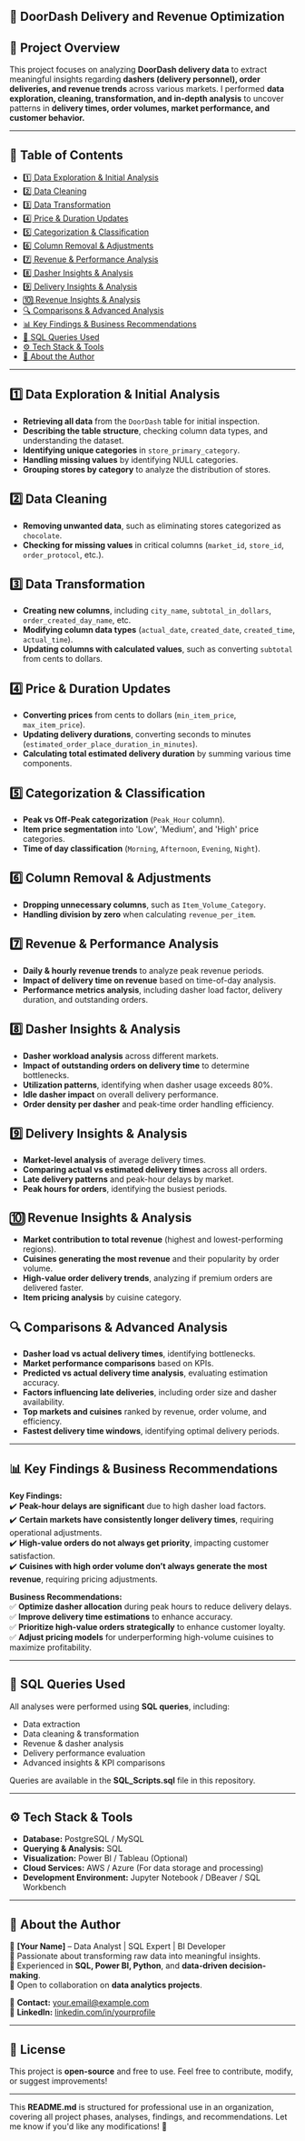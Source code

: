 ## 📌 **DoorDash Delivery and Revenue Optimization**  

## 📌 **Project Overview**  
This project focuses on analyzing **DoorDash delivery data** to extract meaningful insights regarding **dashers (delivery personnel), order deliveries, and revenue trends** across various markets. I performed **data exploration, cleaning, transformation, and in-depth analysis** to uncover patterns in **delivery times, order volumes, market performance, and customer behavior.**  

---

## 📂 **Table of Contents**  
- [1️⃣ Data Exploration & Initial Analysis](#1️⃣-data-exploration--initial-analysis)  
- [2️⃣ Data Cleaning](#2️⃣-data-cleaning)  
- [3️⃣ Data Transformation](#3️⃣-data-transformation)  
- [4️⃣ Price & Duration Updates](#4️⃣-price--duration-updates)  
- [5️⃣ Categorization & Classification](#5️⃣-categorization--classification)  
- [6️⃣ Column Removal & Adjustments](#6️⃣-column-removal--adjustments)  
- [7️⃣ Revenue & Performance Analysis](#7️⃣-revenue--performance-analysis)  
- [8️⃣ Dasher Insights & Analysis](#8️⃣-dasher-insights--analysis)  
- [9️⃣ Delivery Insights & Analysis](#9️⃣-delivery-insights--analysis)  
- [🔟 Revenue Insights & Analysis](#🔟-revenue-insights--analysis)  
- [🔍 Comparisons & Advanced Analysis](#-comparisons--advanced-analysis)  
- [📊 Key Findings & Business Recommendations](#-key-findings--business-recommendations)  
- [📜 SQL Queries Used](#-sql-queries-used)  
- [⚙️ Tech Stack & Tools](#️-tech-stack--tools)  
- [📌 About the Author](#-about-the-author)  

---

## 1️⃣ **Data Exploration & Initial Analysis**  
- **Retrieving all data** from the `DoorDash` table for initial inspection.  
- **Describing the table structure**, checking column data types, and understanding the dataset.  
- **Identifying unique categories** in `store_primary_category`.  
- **Handling missing values** by identifying NULL categories.  
- **Grouping stores by category** to analyze the distribution of stores.  

## 2️⃣ **Data Cleaning**  
- **Removing unwanted data**, such as eliminating stores categorized as `chocolate`.  
- **Checking for missing values** in critical columns (`market_id`, `store_id`, `order_protocol`, etc.).  

## 3️⃣ **Data Transformation**  
- **Creating new columns**, including `city_name`, `subtotal_in_dollars`, `order_created_day_name`, etc.  
- **Modifying column data types** (`actual_date`, `created_date`, `created_time`, `actual_time`).  
- **Updating columns with calculated values**, such as converting `subtotal` from cents to dollars.  

## 4️⃣ **Price & Duration Updates**  
- **Converting prices** from cents to dollars (`min_item_price`, `max_item_price`).  
- **Updating delivery durations**, converting seconds to minutes (`estimated_order_place_duration_in_minutes`).  
- **Calculating total estimated delivery duration** by summing various time components.  

## 5️⃣ **Categorization & Classification**  
- **Peak vs Off-Peak categorization** (`Peak_Hour` column).  
- **Item price segmentation** into 'Low', 'Medium', and 'High' price categories.  
- **Time of day classification** (`Morning`, `Afternoon`, `Evening`, `Night`).  

## 6️⃣ **Column Removal & Adjustments**  
- **Dropping unnecessary columns**, such as `Item_Volume_Category`.  
- **Handling division by zero** when calculating `revenue_per_item`.  

## 7️⃣ **Revenue & Performance Analysis**  
- **Daily & hourly revenue trends** to analyze peak revenue periods.  
- **Impact of delivery time on revenue** based on time-of-day analysis.  
- **Performance metrics analysis**, including dasher load factor, delivery duration, and outstanding orders.  

## 8️⃣ **Dasher Insights & Analysis**  
- **Dasher workload analysis** across different markets.  
- **Impact of outstanding orders on delivery time** to determine bottlenecks.  
- **Utilization patterns**, identifying when dasher usage exceeds 80%.  
- **Idle dasher impact** on overall delivery performance.  
- **Order density per dasher** and peak-time order handling efficiency.  

## 9️⃣ **Delivery Insights & Analysis**  
- **Market-level analysis** of average delivery times.  
- **Comparing actual vs estimated delivery times** across all orders.  
- **Late delivery patterns** and peak-hour delays by market.  
- **Peak hours for orders**, identifying the busiest periods.  

## 🔟 **Revenue Insights & Analysis**  
- **Market contribution to total revenue** (highest and lowest-performing regions).  
- **Cuisines generating the most revenue** and their popularity by order volume.  
- **High-value order delivery trends**, analyzing if premium orders are delivered faster.  
- **Item pricing analysis** by cuisine category.  

## 🔍 **Comparisons & Advanced Analysis**  
- **Dasher load vs actual delivery times**, identifying bottlenecks.  
- **Market performance comparisons** based on KPIs.  
- **Predicted vs actual delivery time analysis**, evaluating estimation accuracy.  
- **Factors influencing late deliveries**, including order size and dasher availability.  
- **Top markets and cuisines** ranked by revenue, order volume, and efficiency.  
- **Fastest delivery time windows**, identifying optimal delivery periods.  

---

## 📊 **Key Findings & Business Recommendations**  
**Key Findings:**  
✔️ **Peak-hour delays are significant** due to high dasher load factors.  
✔️ **Certain markets have consistently longer delivery times**, requiring operational adjustments.  
✔️ **High-value orders do not always get priority**, impacting customer satisfaction.  
✔️ **Cuisines with high order volume don’t always generate the most revenue**, requiring pricing adjustments.  

**Business Recommendations:**  
✅ **Optimize dasher allocation** during peak hours to reduce delivery delays.  
✅ **Improve delivery time estimations** to enhance accuracy.  
✅ **Prioritize high-value orders strategically** to enhance customer loyalty.  
✅ **Adjust pricing models** for underperforming high-volume cuisines to maximize profitability.  

---

## 📜 **SQL Queries Used**  
All analyses were performed using **SQL queries**, including:  
- Data extraction  
- Data cleaning & transformation  
- Revenue & dasher analysis  
- Delivery performance evaluation  
- Advanced insights & KPI comparisons  

Queries are available in the **SQL_Scripts.sql** file in this repository.  

---

## ⚙️ **Tech Stack & Tools**  
- **Database:** PostgreSQL / MySQL  
- **Querying & Analysis:** SQL  
- **Visualization:** Power BI / Tableau (Optional)  
- **Cloud Services:** AWS / Azure (For data storage and processing)  
- **Development Environment:** Jupyter Notebook / DBeaver / SQL Workbench  

---

## 📌 **About the Author**  
👋 **[Your Name]** – Data Analyst | SQL Expert | BI Developer  
🔹 Passionate about transforming raw data into meaningful insights.  
🔹 Experienced in **SQL, Power BI, Python**, and **data-driven decision-making**.  
🔹 Open to collaboration on **data analytics projects**.  

📧 **Contact:** your.email@example.com  
🔗 **LinkedIn:** [linkedin.com/in/yourprofile](https://linkedin.com/in/yourprofile)  

---

## 📜 **License**  
This project is **open-source** and free to use. Feel free to contribute, modify, or suggest improvements!  

---

This **README.md** is structured for professional use in an organization, covering all project phases, analyses, findings, and recommendations. Let me know if you'd like any modifications! 🚀
